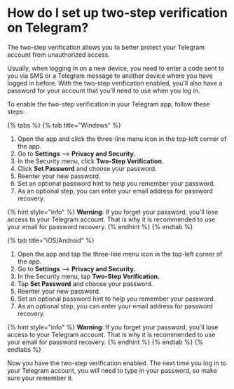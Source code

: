 # How do I set up two-step verification on Telegram?

The two-step verification allows you to better protect your Telegram account from unauthorized access.

Usually, when logging in on a new device, you need to enter a code sent to you via SMS or a Telegram message to another device where you have logged in before. With the two-step verification enabled, you'll also have a password for your account that you'll need to use when you log in.

To enable the two-step verification in your Telegram app, follow these steps:

{% tabs %}
{% tab title="Windows" %}
1. Open the app and click the three-line menu icon in the top-left corner of the app.
2. Go to **Settings** —> **Privacy and Security.**
3. In the Security menu, click **Two-Step Verification.**
4. Click **Set Password** and choose your password.
5. Reenter your new password.
6. Set an optional password hint to help you remember your password.
7. As an optional step, you can enter your email address for password recovery.

{% hint style="info" %}
**Warning**: If you forget your password, you'll lose access to your Telegram account. That is why it is recommended to use your email for password recovery.
{% endhint %}
{% endtab %}

{% tab title="iOS/Android" %}
1. Open the app and tap the three-line menu icon in the top-left corner of the app.
2. Go to **Settings** —> **Privacy and Security.**
3. In the Security menu, tap **Two-Step Verification.**
4. Tap **Set Password** and choose your password.
5. Reenter your new password.
6. Set an optional password hint to help you remember your password.
7. As an optional step, you can enter your email address for password recovery.

{% hint style="info" %}
**Warning**: If you forget your password, you'll lose access to your Telegram account. That is why it is recommended to use your email for password recovery.
{% endhint %}
{% endtab %}
{% endtabs %}

Now you have the two-step verification enabled. The next time you log in to your Telegram account, you will need to type in your password, so make sure your remember it.
